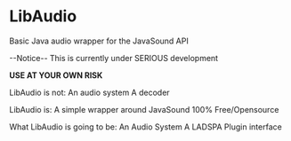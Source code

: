 # LibAudio
Basic Java audio wrapper for the JavaSound API

--Notice--
This is currently under SERIOUS development

**USE AT YOUR OWN RISK**

LibAudio is not:
An audio system
A decoder

LibAudio is:
A simple wrapper around JavaSound
100% Free/Opensource

What LibAudio is going to be:
An Audio System
A LADSPA Plugin interface

